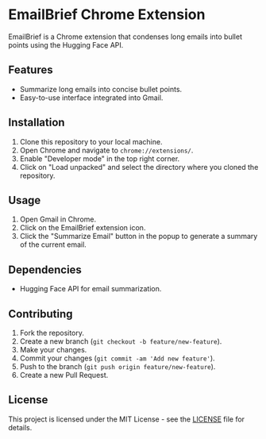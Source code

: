 # EmailBrief Chrome Extension

EmailBrief is a Chrome extension that condenses long emails into bullet points using the Hugging Face API.

## Features

- Summarize long emails into concise bullet points.
- Easy-to-use interface integrated into Gmail.

## Installation

1. Clone this repository to your local machine.
2. Open Chrome and navigate to `chrome://extensions/`.
3. Enable "Developer mode" in the top right corner.
4. Click on "Load unpacked" and select the directory where you cloned the repository.

## Usage

1. Open Gmail in Chrome.
2. Click on the EmailBrief extension icon.
3. Click the "Summarize Email" button in the popup to generate a summary of the current email.

## Dependencies

- Hugging Face API for email summarization.

## Contributing

1. Fork the repository.
2. Create a new branch (`git checkout -b feature/new-feature`).
3. Make your changes.
4. Commit your changes (`git commit -am 'Add new feature'`).
5. Push to the branch (`git push origin feature/new-feature`).
6. Create a new Pull Request.

## License

This project is licensed under the MIT License - see the [LICENSE](LICENSE) file for details.
